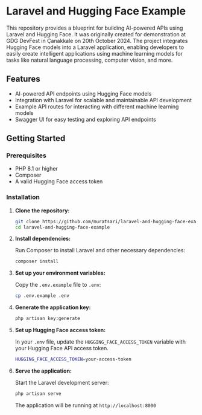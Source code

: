 # Laravel and Hugging Face Example

This repository provides a blueprint for building AI-powered APIs using Laravel and Hugging Face. It was originally created for demonstration at GDG DevFest in Çanakkale on 20th October 2024. The project integrates Hugging Face models into a Laravel application, enabling developers to easily create intelligent applications using machine learning models for tasks like natural language processing, computer vision, and more.

## Features

- AI-powered API endpoints using Hugging Face models
- Integration with Laravel for scalable and maintainable API development
- Example API routes for interacting with different machine learning models
- Swagger UI for easy testing and exploring API endpoints

## Getting Started

### Prerequisites

- PHP 8.1 or higher
- Composer
- A valid Hugging Face access token

### Installation

1. **Clone the repository:**

   ```bash
   git clone https://github.com/muratsari/laravel-and-hugging-face-example.git
   cd laravel-and-hugging-face-example
   ```

2. **Install dependencies:**

   Run Composer to install Laravel and other necessary dependencies:

   ```bash
   composer install
   ```
3. **Set up your environment variables:**

   Copy the `.env.example` file to `.env`:

   ```bash
   cp .env.example .env
   ```

4. **Generate the application key:**

   ```bash
   php artisan key:generate
   ```

5. **Set up Hugging Face access token:**

   In your `.env` file, update the `HUGGING_FACE_ACCESS_TOKEN` variable with your Hugging Face API access token.

   ```bash
   HUGGING_FACE_ACCESS_TOKEN=your-access-token
   ```


6. **Serve the application:**

   Start the Laravel development server:

   ```bash
   php artisan serve
   ```

   The application will be running at `http://localhost:8000`
